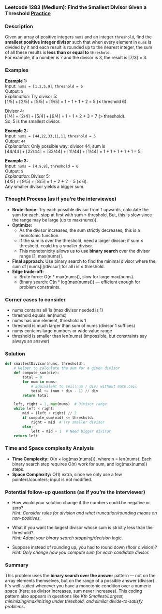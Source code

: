 ### Leetcode 1283 (Medium): Find the Smallest Divisor Given a Threshold [Practice](https://leetcode.com/problems/find-the-smallest-divisor-given-a-threshold)

### Description  
Given an array of positive integers `nums` and an integer `threshold`, find the **smallest positive integer divisor** such that when every element in `nums` is divided by it and each result is rounded up to the nearest integer, the sum of all these results is **less than or equal to** `threshold`.  
For example, if a number is 7 and the divisor is 3, the result is ⌈7/3⌉ = 3.

### Examples  

**Example 1:**  
Input: `nums = [1,2,5,9]`, `threshold = 6`  
Output: `5`  
*Explanation:*
Try divisor 5:  
⌈1/5⌉ + ⌈2/5⌉ + ⌈5/5⌉ + ⌈9/5⌉ = 1 + 1 + 1 + 2 = 5 (≤ threshold 6).

Divisor 4:  
⌈1/4⌉ + ⌈2/4⌉ + ⌈5/4⌉ + ⌈9/4⌉ = 1 + 1 + 2 + 3 = 7 (> threshold).  
So, 5 is the smallest divisor.

**Example 2:**  
Input: `nums = [44,22,33,11,1]`, `threshold = 5`  
Output: `44`  
*Explanation:*
Only possible way: divisor 44, sum is  
⌈44/44⌉ + ⌈22/44⌉ + ⌈33/44⌉ + ⌈11/44⌉ + ⌈1/44⌉ = 1 + 1 + 1 + 1 + 1 = 5.

**Example 3:**  
Input: `nums = [4,9,8]`, `threshold = 6`  
Output: `5`  
*Explanation:*
Divisor 5:  
⌈4/5⌉ + ⌈9/5⌉ + ⌈8/5⌉ = 1 + 2 + 2 = 5 (≤ 6).  
Any smaller divisor yields a bigger sum.

### Thought Process (as if you’re the interviewee)  
- **Brute-force:** Try each possible divisor from 1 upwards, calculate the sum for each, stop at first with sum ≤ threshold. But, this is slow since the range may be large (up to max(nums)).
- **Optimize:**  
  - As the divisor increases, the sum strictly decreases; this is a monotonic function.  
  - If the sum is over the threshold, need a larger divisor; if sum ≤ threshold, could try a smaller divisor.
  - This monotonicity allows us to use **binary search** over the divisor range [1, max(nums)].
- **Final approach:** Use binary search to find the minimal divisor where the sum of ⌈nums[i]/divisor⌉ for all i is ≤ threshold.
- **Edge trade-off:**  
  - Brute force: O(n * max(nums)), slow for large max(nums).
  - Binary search: O(n * log(max(nums))) — efficient enough for problem constraints.

### Corner cases to consider  
- nums contains all 1s (max divisor needed is 1)
- threshold equals len(nums)
- nums has one element, threshold is 1
- threshold is much larger than sum of nums (divisor 1 suffices)
- nums contains large numbers or wide value range
- threshold is smaller than len(nums) (impossible, but constraints say always an answer)

### Solution

```python
def smallestDivisor(nums, threshold):
    # Helper to calculate the sum for a given divisor
    def compute_sum(div):
        total = 0
        for num in nums:
            # Equivalent to ceil(num / div) without math.ceil
            total += (num + div - 1) // div
        return total

    left, right = 1, max(nums)  # Divisor range
    while left < right:
        mid = (left + right) // 2
        if compute_sum(mid) <= threshold:
            right = mid  # Try smaller divisor
        else:
            left = mid + 1  # Need bigger divisor
    return left
```

### Time and Space complexity Analysis  

- **Time Complexity:** O(n × log(max(nums))), where n = len(nums). Each binary search step requires O(n) work for sum, and log(max(nums)) steps.
- **Space Complexity:** O(1) extra, since we only use a few pointers/counters; input is not modified.

### Potential follow-up questions (as if you’re the interviewer)  

- How would your solution change if the numbers could be negative or zero?  
  *Hint: Consider rules for division and what truncation/rounding means on non-positives.*

- What if you want the largest divisor whose sum is strictly less than the threshold?  
  *Hint: Adapt your binary search stopping/decision logic.*

- Suppose instead of rounding up, you had to round down (floor division)?  
  *Hint: Only change how you compute sum for each candidate divisor.*

### Summary
This problem uses the **binary search over the answer** pattern — not on the array elements themselves, but on the range of a possible answer (divisor). It's well-suited whenever you have a monotonic condition over a numeric space (here: as divisor increases, sum never increases). This coding pattern also appears in questions like *Kth Smallest/Largest, minimizing/maximizing under threshold, and similar divide-to-satisfy problems*.